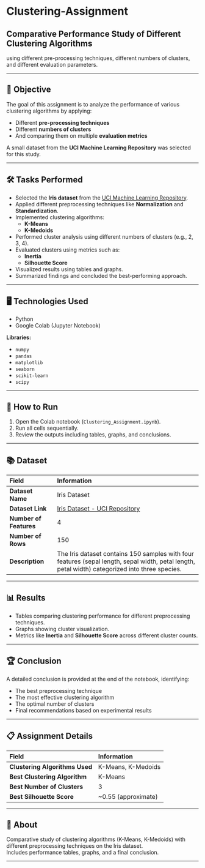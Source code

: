 # Clustering-Assignment

## Comparative Performance Study of Different Clustering Algorithms  
using different pre-processing techniques, different numbers of clusters, and different evaluation parameters.

---

## 📌 Objective

The goal of this assignment is to analyze the performance of various clustering algorithms by applying:

- Different **pre-processing techniques**
- Different **numbers of clusters**
- And comparing them on multiple **evaluation metrics**

A small dataset from the **UCI Machine Learning Repository** was selected for this study.

---

## 🛠️ Tasks Performed

- Selected the **Iris dataset** from the [UCI Machine Learning Repository](https://archive.ics.uci.edu/ml/datasets/iris).
- Applied different preprocessing techniques like **Normalization** and **Standardization**.
- Implemented clustering algorithms:
  - **K-Means**
  - **K-Medoids**
- Performed cluster analysis using different numbers of clusters (e.g., 2, 3, 4).
- Evaluated clusters using metrics such as:
  - **Inertia**
  - **Silhouette Score**
- Visualized results using tables and graphs.
- Summarized findings and concluded the best-performing approach.

---

## 🖥️ Technologies Used

- Python
- Google Colab (Jupyter Notebook)

**Libraries:**

- `numpy`
- `pandas`
- `matplotlib`
- `seaborn`
- `scikit-learn`
- `scipy`

---

## 🚀 How to Run

1. Open the Colab notebook (`Clustering_Assignment.ipynb`).
2. Run all cells sequentially.
3. Review the outputs including tables, graphs, and conclusions.

---

## 📚 Dataset

| Field | Information |
|:---|:---|
| **Dataset Name** | Iris Dataset |
| **Dataset Link** | [Iris Dataset - UCI Repository](https://archive.ics.uci.edu/ml/datasets/iris) |
| **Number of Features** | 4 |
| **Number of Rows** | 150 |
| **Description** | The Iris dataset contains 150 samples with four features (sepal length, sepal width, petal length, petal width) categorized into three species. |

---

## 📊 Results

- Tables comparing clustering performance for different preprocessing techniques.
- Graphs showing cluster visualization.
- Metrics like **Inertia** and **Silhouette Score** across different cluster counts.

---

## 🏆 Conclusion

A detailed conclusion is provided at the end of the notebook, identifying:

- The best preprocessing technique
- The most effective clustering algorithm
- The optimal number of clusters
- Final recommendations based on experimental results

---

## 📋 Assignment Details

| Field | Information |
|:---|:---|
| **Clustering Algorithms Used** | K-Means, K-Medoids |
| **Best Clustering Algorithm** | K-Means |
| **Best Number of Clusters** | 3 |
| **Best Silhouette Score** | ~0.55 (approximate) |

---

## 📖 About

Comparative study of clustering algorithms (K-Means, K-Medoids) with different preprocessing techniques on the Iris dataset.  
Includes performance tables, graphs, and a final conclusion.

---
